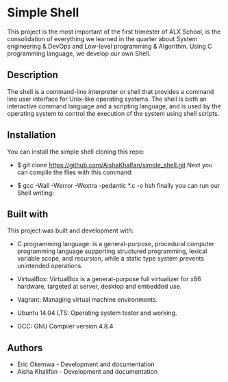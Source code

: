 # Simple Shell
This project is the most important of the first trimester of ALX School, is the consolidation of everything we learned in the quarter about System engineering & DevOps and Low-level programming & Algorithm. Using C programming language, we develop our own Shell.

## Description
The shell is a command-line interpreter or shell that provides a command line user interface for Unix-like operating systems. The shell is both an interactive command language and a scripting language, and is used by the operating system to control the execution of the system using shell scripts.

## Installation
You can install the simple shell cloning this repo:

- $ git clone https://github.com/AishaKhalfan/simple_shell.git
Next you can compile the files with this command:

- $ gcc -Wall -Werror -Wextra -pedantic *.c -o hsh
finally you can run our Shell writing:


## Built with
This project was built and development with:

- C programming language: is a general-purpose, procedural computer programming language supporting structured programming, lexical variable scope, and recursion, while a static type system prevents unintended operations.

- VirtualBox: VirtualBox is a general-purpose full virtualizer for x86 hardware, targeted at server, desktop and embedded use.

- Vagrant: Managing virtual machine environments.

- Ubuntu 14.04 LTS: Operating system tester and working.

- GCC: GNU Compiler version 4.8.4

## Authors
- Eric Okemwa - Development and documentation
- Aisha Khalifan - Development and documentation
